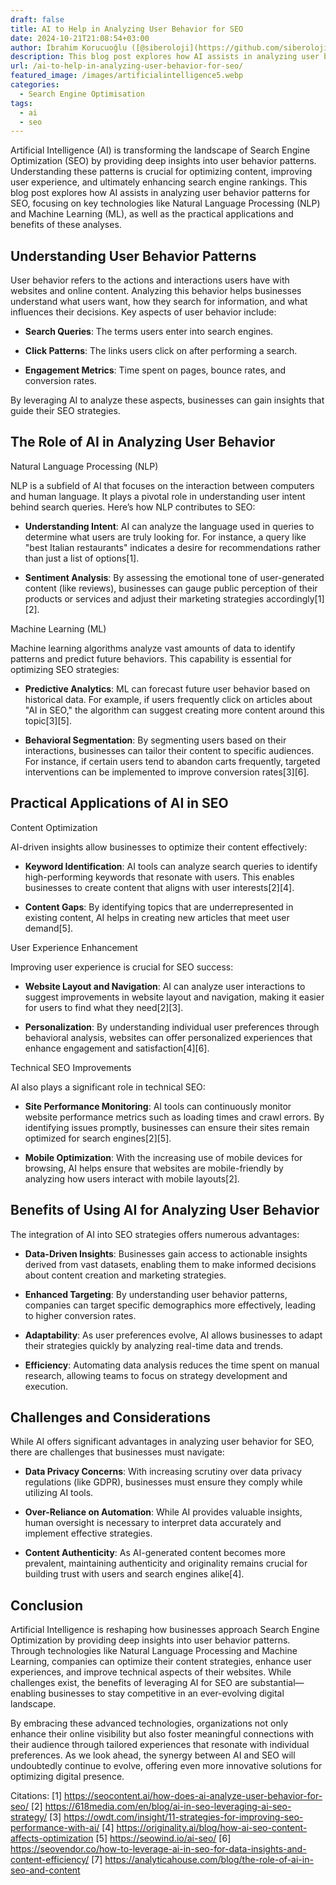 ```yaml
---
draft: false
title: AI to Help in Analyzing User Behavior for SEO
date: 2024-10-21T21:08:54+03:00
author: İbrahim Korucuoğlu ([@siberoloji](https://github.com/siberoloji))
description: This blog post explores how AI assists in analyzing user behavior patterns for SEO, focusing on key technologies like Natural Language Processing (NLP) and Machine Learning (ML).
url: /ai-to-help-in-analyzing-user-behavior-for-seo/
featured_image: /images/artificialintelligence5.webp
categories:
  - Search Engine Optimisation
tags:
  - ai
  - seo
---
```



Artificial Intelligence (AI) is transforming the landscape of Search Engine Optimization (SEO) by providing deep insights into user behavior patterns. Understanding these patterns is crucial for optimizing content, improving user experience, and ultimately enhancing search engine rankings. This blog post explores how AI assists in analyzing user behavior patterns for SEO, focusing on key technologies like Natural Language Processing (NLP) and Machine Learning (ML), as well as the practical applications and benefits of these analyses.



## Understanding User Behavior Patterns



User behavior refers to the actions and interactions users have with websites and online content. Analyzing this behavior helps businesses understand what users want, how they search for information, and what influences their decisions. Key aspects of user behavior include:


* **Search Queries**: The terms users enter into search engines.

* **Click Patterns**: The links users click on after performing a search.

* **Engagement Metrics**: Time spent on pages, bounce rates, and conversion rates.




By leveraging AI to analyze these aspects, businesses can gain insights that guide their SEO strategies.



## The Role of AI in Analyzing User Behavior



Natural Language Processing (NLP)



NLP is a subfield of AI that focuses on the interaction between computers and human language. It plays a pivotal role in understanding user intent behind search queries. Here’s how NLP contributes to SEO:


* **Understanding Intent**: AI can analyze the language used in queries to determine what users are truly looking for. For instance, a query like "best Italian restaurants" indicates a desire for recommendations rather than just a list of options[1].

* **Sentiment Analysis**: By assessing the emotional tone of user-generated content (like reviews), businesses can gauge public perception of their products or services and adjust their marketing strategies accordingly[1][2].




Machine Learning (ML)



Machine learning algorithms analyze vast amounts of data to identify patterns and predict future behaviors. This capability is essential for optimizing SEO strategies:


* **Predictive Analytics**: ML can forecast future user behavior based on historical data. For example, if users frequently click on articles about "AI in SEO," the algorithm can suggest creating more content around this topic[3][5].

* **Behavioral Segmentation**: By segmenting users based on their interactions, businesses can tailor their content to specific audiences. For instance, if certain users tend to abandon carts frequently, targeted interventions can be implemented to improve conversion rates[3][6].




## Practical Applications of AI in SEO



Content Optimization



AI-driven insights allow businesses to optimize their content effectively:


* **Keyword Identification**: AI tools can analyze search queries to identify high-performing keywords that resonate with users. This enables businesses to create content that aligns with user interests[2][4].

* **Content Gaps**: By identifying topics that are underrepresented in existing content, AI helps in creating new articles that meet user demand[5].




User Experience Enhancement



Improving user experience is crucial for SEO success:


* **Website Layout and Navigation**: AI can analyze user interactions to suggest improvements in website layout and navigation, making it easier for users to find what they need[2][3].

* **Personalization**: By understanding individual user preferences through behavioral analysis, websites can offer personalized experiences that enhance engagement and satisfaction[4][6].




Technical SEO Improvements



AI also plays a significant role in technical SEO:


* **Site Performance Monitoring**: AI tools can continuously monitor website performance metrics such as loading times and crawl errors. By identifying issues promptly, businesses can ensure their sites remain optimized for search engines[2][5].

* **Mobile Optimization**: With the increasing use of mobile devices for browsing, AI helps ensure that websites are mobile-friendly by analyzing how users interact with mobile layouts[2].




## Benefits of Using AI for Analyzing User Behavior



The integration of AI into SEO strategies offers numerous advantages:


* **Data-Driven Insights**: Businesses gain access to actionable insights derived from vast datasets, enabling them to make informed decisions about content creation and marketing strategies.

* **Enhanced Targeting**: By understanding user behavior patterns, companies can target specific demographics more effectively, leading to higher conversion rates.

* **Adaptability**: As user preferences evolve, AI allows businesses to adapt their strategies quickly by analyzing real-time data and trends.

* **Efficiency**: Automating data analysis reduces the time spent on manual research, allowing teams to focus on strategy development and execution.




## Challenges and Considerations



While AI offers significant advantages in analyzing user behavior for SEO, there are challenges that businesses must navigate:


* **Data Privacy Concerns**: With increasing scrutiny over data privacy regulations (like GDPR), businesses must ensure they comply while utilizing AI tools.

* **Over-Reliance on Automation**: While AI provides valuable insights, human oversight is necessary to interpret data accurately and implement effective strategies.

* **Content Authenticity**: As AI-generated content becomes more prevalent, maintaining authenticity and originality remains crucial for building trust with users and search engines alike[4].




## Conclusion



Artificial Intelligence is reshaping how businesses approach Search Engine Optimization by providing deep insights into user behavior patterns. Through technologies like Natural Language Processing and Machine Learning, companies can optimize their content strategies, enhance user experiences, and improve technical aspects of their websites. While challenges exist, the benefits of leveraging AI for SEO are substantial—enabling businesses to stay competitive in an ever-evolving digital landscape.



By embracing these advanced technologies, organizations not only enhance their online visibility but also foster meaningful connections with their audience through tailored experiences that resonate with individual preferences. As we look ahead, the synergy between AI and SEO will undoubtedly continue to evolve, offering even more innovative solutions for optimizing digital presence.



Citations: [1] <a href="https://seocontent.ai/how-does-ai-analyze-user-behavior-for-seo/" target="_blank" rel="noopener" title="">https://seocontent.ai/how-does-ai-analyze-user-behavior-for-seo/</a> [2] https://618media.com/en/blog/ai-in-seo-leveraging-ai-seo-strategy/ [3] https://owdt.com/insight/11-strategies-for-improving-seo-performance-with-ai/ [4] https://originality.ai/blog/how-ai-seo-content-affects-optimization [5] https://seowind.io/ai-seo/ [6] https://seovendor.co/how-to-leverage-ai-in-seo-for-data-insights-and-content-efficiency/ [7] https://analyticahouse.com/blog/the-role-of-ai-in-seo-and-content
